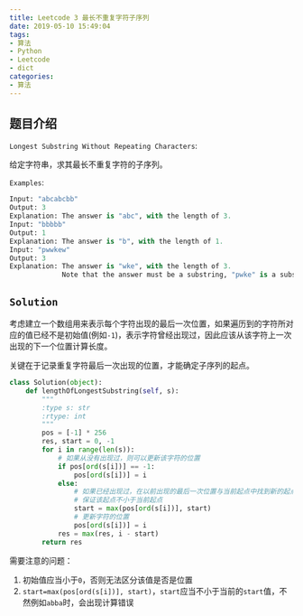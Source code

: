 ```yaml
---
title: Leetcode 3 最长不重复字符子序列
date: 2019-05-10 15:49:04
tags:
- 算法
- Python
- Leetcode
- dict
categories:
- 算法
---
```


## 题目介绍

`Longest Substring Without Repeating Characters`:

给定字符串，求其最长不重复字符的子序列。

<!--more-->

`Examples`:

```python 
Input: "abcabcbb"
Output: 3 
Explanation: The answer is "abc", with the length of 3. 
Input: "bbbbb"
Output: 1
Explanation: The answer is "b", with the length of 1.
Input: "pwwkew"
Output: 3
Explanation: The answer is "wke", with the length of 3. 
             Note that the answer must be a substring, "pwke" is a subsequence and not a substring.
```

## `Solution`

考虑建立一个数组用来表示每个字符出现的最后一次位置，如果遍历到的字符所对应的值已经不是初始值(例如`-1`)，表示字符曾经出现过，因此应该从该字符上一次出现的下一个位置计算长度。

关键在于记录重复字符最后一次出现的位置，才能确定子序列的起点。

```python 
class Solution(object):
    def lengthOfLongestSubstring(self, s):
        """
        :type s: str
        :rtype: int
        """
        pos = [-1] * 256
        res, start = 0, -1
        for i in range(len(s)):
          	# 如果从没有出现过，则可以更新该字符的位置
            if pos[ord(s[i])] == -1:
                pos[ord(s[i])] = i
            else:
                # 如果已经出现过，在以前出现的最后一次位置与当前起点中找到新的起点
                # 保证该起点不小于当前起点
                start = max(pos[ord(s[i])], start)
                # 更新字符的位置
                pos[ord(s[i])] = i
            res = max(res, i - start)
        return res
```

需要注意的问题：

1. 初始值应当小于`0`，否则无法区分该值是否是位置
2. `start=max(pos[ord(s[i])], start)`，`start`应当不小于当前的`start`值，不然例如`abba`时，会出现计算错误